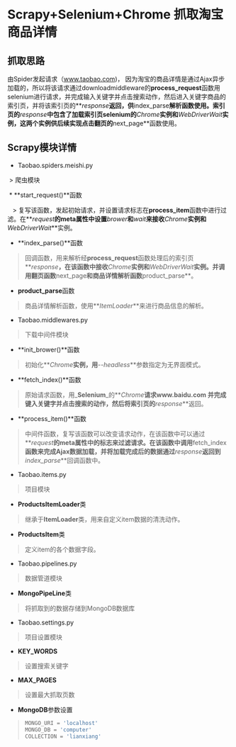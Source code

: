 # Scrapy+Selenium+Chrome 抓取淘宝商品详情

## 抓取思路

由Spider发起请求（www.taobao.com)， 因为淘宝的商品详情是通过Ajax异步加载的，所以将该请求通过downloadmiddleware的**process_request**函数用selenium进行请求，并完成输入关键字并点击搜索动作，然后进入关键字商品的索引页，并将该索引页的**_response_**返回，供**index_parse**解析函数使用。索引页的**_response_**中包含了加载索引页selenium的**_Chrome_**实例和**_WebDriverWait_**实例，这两个实例供后续实现点击翻页的**next_page**函数使用。

## Scrapy模块详情

* Taobao.spiders.meishi.py

  > 爬虫模块

  * **start_request()**函数

    > 复写该函数，发起初始请求，并设置请求标志在**process_item**函数中进行过滤。在**_request_**的meta属性中设置**_brower_**和**_wait_**来接收**_Chrome_**实例和**_WebDriverWait_**实例。

  * **index_parse()**函数
   > 回调函数，用来解析经**process_request**函数处理后的索引页**_response_**，在该函数中接收**_Chrome_**实例和**_WebDriverWait_**实例。并调用翻页函数**next_page**和商品详情解析函数**product_parse**。

  * **product_parse**函数
   > 商品详情解析函数，使用**_ItemLoader_**来进行商品信息的解析。

* Taobao.middlewares.py
 > 下载中间件模块

  * **init_brower()**函数
   > 初始化**_Chrome_**实例，用**_--headless_**参数指定为无界面模式。

  * **fetch_index()**函数
   > 原始请求函数，用_**Selenium**_的**_Chrome_**请求www.baidu.com 并完成键入关键字并点击搜索的动作，然后将索引页的**_response_**返回。

  * **process_item()**函数
   > 中间件函数，复写该函数可以改变请求动作，在该函数中可以通过**_request_**的meta属性中的标志来过滤请求。在该函数中调用**fetch_index**函数来完成Ajax数据加载，并将加载完成后的数据通过**_response_**返回到**_index_parse_**回调函数中。

* Taobao.items.py
 > 项目模块

  * **ProductsItemLoader**类
   > 继承于**ItemLoader**类，用来自定义item数据的清洗动作。

  * **ProductsItem**类
   > 定义item的各个数据字段。

* Taobao.pipelines.py
 > 数据管道模块

  * **MongoPipeLine**类
   > 将抓取到的数据存储到MongoDB数据库

* Taobao.settings.py
 > 项目设置模块

  * **KEY_WORDS**
   > 设置搜索关键字

  * **MAX_PAGES**
   > 设置最大抓取页数

  * **MongoDB**参数设置
   > ```py
   > MONGO_URI = 'localhost'
   > MONGO_DB = 'computer'
   > COLLECTION = 'lianxiang'
   > ```